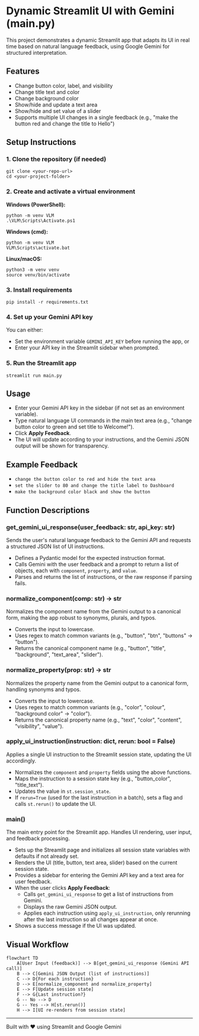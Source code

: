# Dynamic Streamlit UI with Gemini (main.py)

This project demonstrates a dynamic Streamlit app that adapts its UI in real time based on natural language feedback, using Google Gemini for structured interpretation.

## Features
- Change button color, label, and visibility
- Change title text and color
- Change background color
- Show/hide and update a text area
- Show/hide and set value of a slider
- Supports multiple UI changes in a single feedback (e.g., "make the button red and change the title to Hello")

## Setup Instructions

### 1. Clone the repository (if needed)
```
git clone <your-repo-url>
cd <your-project-folder>
```

### 2. Create and activate a virtual environment
**Windows (PowerShell):**
```
python -m venv VLM
.\VLM\Scripts\Activate.ps1
```
**Windows (cmd):**
```
python -m venv VLM
VLM\Scripts\activate.bat
```
**Linux/macOS:**
```
python3 -m venv venv
source venv/bin/activate
```

### 3. Install requirements
```
pip install -r requirements.txt
```

### 4. Set up your Gemini API key
You can either:
- Set the environment variable `GEMINI_API_KEY` before running the app, or
- Enter your API key in the Streamlit sidebar when prompted.

### 5. Run the Streamlit app
```
streamlit run main.py
```

## Usage
- Enter your Gemini API key in the sidebar (if not set as an environment variable).
- Type natural language UI commands in the main text area (e.g., "change button color to green and set title to Welcome!").
- Click **Apply Feedback**.
- The UI will update according to your instructions, and the Gemini JSON output will be shown for transparency.

## Example Feedback
- `change the button color to red and hide the text area`
- `set the slider to 80 and change the title label to Dashboard`
- `make the background color black and show the button`

## Function Descriptions

### get_gemini_ui_response(user_feedback: str, api_key: str)
Sends the user's natural language feedback to the Gemini API and requests a structured JSON list of UI instructions.
- Defines a Pydantic model for the expected instruction format.
- Calls Gemini with the user feedback and a prompt to return a list of objects, each with `component`, `property`, and `value`.
- Parses and returns the list of instructions, or the raw response if parsing fails.

### normalize_component(comp: str) -> str
Normalizes the component name from the Gemini output to a canonical form, making the app robust to synonyms, plurals, and typos.
- Converts the input to lowercase.
- Uses regex to match common variants (e.g., "button", "btn", "buttons" → "button").
- Returns the canonical component name (e.g., "button", "title", "background", "text_area", "slider").

### normalize_property(prop: str) -> str
Normalizes the property name from the Gemini output to a canonical form, handling synonyms and typos.
- Converts the input to lowercase.
- Uses regex to match common variants (e.g., "color", "colour", "background color" → "color").
- Returns the canonical property name (e.g., "text", "color", "content", "visibility", "value").

### apply_ui_instruction(instruction: dict, rerun: bool = False)
Applies a single UI instruction to the Streamlit session state, updating the UI accordingly.
- Normalizes the `component` and `property` fields using the above functions.
- Maps the instruction to a session state key (e.g., "button_color", "title_text").
- Updates the value in `st.session_state`.
- If `rerun=True` (used for the last instruction in a batch), sets a flag and calls `st.rerun()` to update the UI.

### main()
The main entry point for the Streamlit app. Handles UI rendering, user input, and feedback processing.
- Sets up the Streamlit page and initializes all session state variables with defaults if not already set.
- Renders the UI (title, button, text area, slider) based on the current session state.
- Provides a sidebar for entering the Gemini API key and a text area for user feedback.
- When the user clicks **Apply Feedback**:
  - Calls `get_gemini_ui_response` to get a list of instructions from Gemini.
  - Displays the raw Gemini JSON output.
  - Applies each instruction using `apply_ui_instruction`, only rerunning after the last instruction so all changes appear at once.
- Shows a success message if the UI was updated.

## Visual Workflow

```mermaid
flowchart TD
    A[User Input (feedback)] --> B[get_gemini_ui_response (Gemini API call)]
    B --> C[Gemini JSON Output (list of instructions)]
    C --> D{For each instruction}
    D --> E[normalize_component and normalize_property]
    E --> F[Update session state]
    F --> G{Last instruction?}
    G -- No --> D
    G -- Yes --> H[st.rerun()]
    H --> I[UI re-renders from session state]
```

---
Built with ❤️ using Streamlit and Google Gemini
